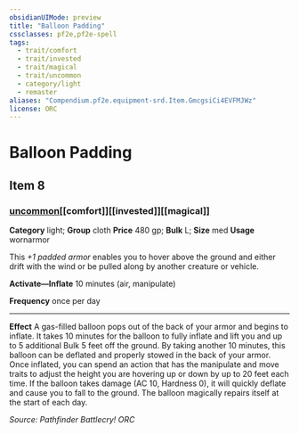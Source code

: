 ```yaml
---
obsidianUIMode: preview
title: "Balloon Padding"
cssclasses: pf2e,pf2e-spell
tags:
  - trait/comfort
  - trait/invested
  - trait/magical
  - trait/uncommon
  - category/light
  - remaster
aliases: "Compendium.pf2e.equipment-srd.Item.GmcgsiCi4EVFMJWz"
license: ORC
---
```

# Balloon Padding
## Item 8
### [uncommon](uncommon "Uncommon Rarity Trait")[[comfort]][[invested]][[magical]]

**Category** light; **Group** cloth
**Price** 480 gp; 
**Bulk** L; **Size** med
**Usage** wornarmor

This _+1 padded armor_ enables you to hover above the ground and either drift with the wind or be pulled along by another creature or vehicle.

**Activate—Inflate** 10 minutes (air, manipulate)

**Frequency** once per day

* * *

**Effect** A gas-filled balloon pops out of the back of your armor and begins to inflate. It takes 10 minutes for the balloon to fully inflate and lift you and up to 5 additional Bulk 5 feet off the ground. By taking another 10 minutes, this balloon can be deflated and properly stowed in the back of your armor. Once inflated, you can spend an action that has the manipulate and move traits to adjust the height you are hovering up or down by up to 20 feet each time. If the balloon takes damage (AC 10, Hardness 0), it will quickly deflate and cause you to fall to the ground. The balloon magically repairs itself at the start of each day.

*Source: Pathfinder Battlecry!*
*ORC*